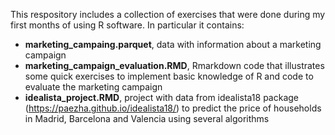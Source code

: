 This respository includes a collection of exercises that were done during my first months of using R software. In particular it contains:
- **marketing_campaing.parquet**, data with information about a marketing campaign
- **marketing_campaign_evaluation.RMD**, Rmarkdown code that illustrates some quick exercises to implement basic knowledge of R and code to evaluate the marketing campaign
- **idealista_project.RMD**, project with data from idealista18 package (https://paezha.github.io/idealista18/) to predict the price of households in Madrid, Barcelona and Valencia using several algorithms
